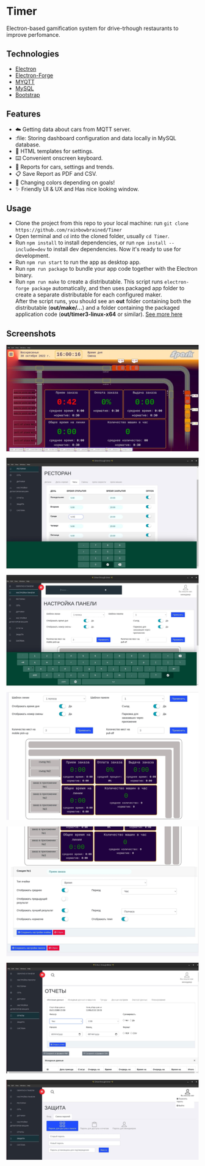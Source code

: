 # Timer
Electron-based gamification  system for drive-trhough restaurants to improve perfomance.


## Technologies
- [Electron](https://electronjs.org/)
- [Electron-Forge](https://www.electronforge.io/) 
- [MYQTT](https://www.npmjs.com/package/mqtt/)
- [MySQL](https://www.npmjs.com/package/mysql/) 
- [Bootstrap](https://getbootstrap.com/)  

## Features
- :cloud: Getting data about cars from MQTT server.
- :file: Storing dashboard configuration and data locally in MySQL database.
- :key: HTML templates for settings.
- :keyboard: Convenient onscreen keyboard.
- :bookmark_tabs: Reports for cars, settings and trends.
- :clipboard: Save Report as PDF and CSV.
- :car: Changing colors depending on goals!
- :sparkles: Friendly UI & UX and Has nice looking window. 

## Usage 
- Clone the project from this repo to your local machine: run `git clone https://github.com/rainbowbrained/Timer` 
- Open terminal and `cd` into the cloned folder, usually `cd Timer`. 
- Run `npm install` to install dependencies, or run `npm install --include=dev` to install dev dependencies. Now it's ready to use for development.
- Run `npm run start` to run the app as desktop app.   
- Run `npm run package` to bundle your app code together with the Electron binary.  
- Run `npm run make` to create a distributable. This script runs `electron-forge package` automatically, and then uses  packaged app folder to create a separate distributable for each configured maker.   
After the script runs, you should see an **out** folder containing both the distributable (**out/make/...**) and a folder containing the packaged application code (**out/timer3-linux-x64** or similar). [See more here]( https://www.electronjs.org/docs/latest/tutorial/tutorial-packaging)  
 


## Screenshots
<p align="center">
  <img src="https://github.com/rainbowbrained/Timer/blob/main/screenshots/dashboard.jpg?raw=true" />
</p>

<p align="center">
  <img src="https://github.com/rainbowbrained/Timer/blob/main/screenshots/keyboard1.jpg?raw=true" />
</p>

<p align="center">
  <img src="https://github.com/rainbowbrained/Timer/blob/main/screenshots/keayboard2.jpg?raw=true" />
</p>

<p align="center">
  <img src="https://github.com/rainbowbrained/Timer/blob/main/screenshots/settings1.jpg?raw=true" />
</p>

<p align="center">
  <img src="https://github.com/rainbowbrained/Timer/blob/main/screenshots/settings2.jpg?raw=true" />
</p>

<p align="center">
  <img src="https://github.com/rainbowbrained/Timer/blob/main/screenshots/reports.jpg?raw=true" />
</p>

<p align="center">
  <img src="https://github.com/rainbowbrained/Timer/blob/main/screenshots/security.jpg?raw=true" />
</p>

